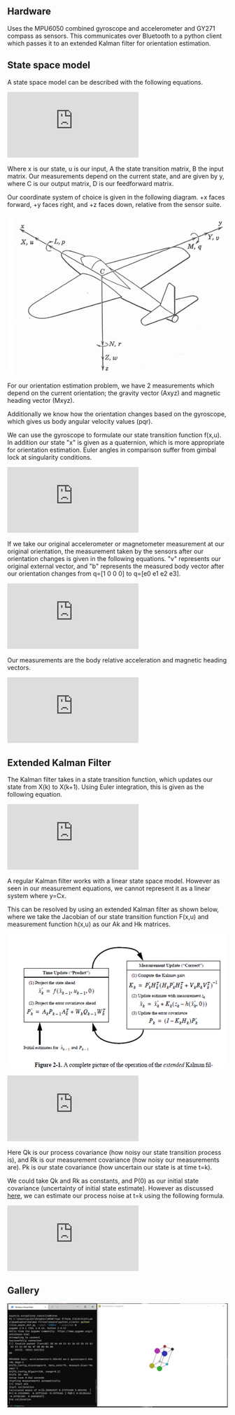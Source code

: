 ## Hardware 
Uses the MPU6050 combined gyroscope and accelerometer and GY271 compass as sensors. 
This communicates over Bluetooth to a python client which passes it to an extended Kalman filter for orientation estimation.

## State space model
A state space model can be described with the following equations.

![equaton](https://latex.codecogs.com/svg.latex?%5Cbegin%7Balign%7D%20%5Cdot%7Bx%7D%20%26%3D%20Ax%20&plus;%20Bu%20%3D%20f%28x%2Cu%29%20%5Cnotag%20%5C%5C%20y%20%26%3D%20Cx%20&plus;%20Du%20%3D%20h%28x%2Cu%29%20%5Cnotag%20%5Cend%7Balign%7D)

Where x is our state, u is our input, A the state transition matrix, B the input matrix. Our measurements depend on the current state, and are given by y, where C is our output matrix, D is our feedforward matrix.

Our coordinate system of choice is given in the following diagram. +x faces forward, +y faces right, and +z faces down, relative from the sensor suite. 

![image](docs/coordinate_system.PNG)

For our orientation estimation problem, we have 2 measurements which depend on the current orientation; the gravity vector (Axyz) and magnetic heading vector (Mxyz). 

Additionally we know how the orientation changes based on the gyroscope, which gives us body angular velocity values (pqr).

We can use the gyroscope to formulate our state transition function f(x,u). In addition our state "x" is given as a quaternion, which is more appropriate for orientation estimation. Euler angles in comparison suffer from gimbal lock at singularity conditions.

![equation](https://latex.codecogs.com/svg.latex?%5Cbegin%7Balign%7D%20x%20%26%3D%20%5Be_0%2C%20e_1%2C%20e_2%2C%20e_3%5D%5ET%20%5Cnotag%20%5C%5C%20%5Cdot%7Bx%7D%20%26%3D%20Ax%20&plus;%20Bu%20%3D%20f%28x%2Cu%29%20%5Cnotag%20%5C%5C%20%5Cbegin%7Bbmatrix%7D%20%5Cdot%7Be_0%7D%20%5C%5C%20%5Cdot%7Be_1%7D%20%5C%5C%20%5Cdot%7Be_2%7D%20%5C%5C%20%5Cdot%7Be_3%7D%20%5Cend%7Bbmatrix%7D%20%26%3D%20%5Cdfrac%7B1%7D%7B2%7D%20%5Cbegin%7Bbmatrix%7D%200%20%26%20-p%20%26%20-q%20%26%20-r%20%5C%5C%20p%20%26%200%20%26%20r%20%26%20-q%20%5C%5C%20q%20%26%20-r%20%26%200%20%26%20p%20%5C%5C%20r%20%26%20q%20%26%20-p%20%26%200%20%5Cend%7Bbmatrix%7D%20%5Cbegin%7Bbmatrix%7D%20e_0%20%5C%5C%20e_1%20%5C%5C%20e_2%20%5C%5C%20e_3%20%5Cend%7Bbmatrix%7D%20%5Cnotag%20%5Cend%7Balign%7D)

If we take our original accelerometer or magnetometer measurement at our original orientation, the measurement taken by the sensors after our orientation changes is given in the following equations. "v" represents our original external vector, and "b" represents the measured body vector after our orientation changes from q=[1 0 0 0] to q=[e0 e1 e2 e3].

![equation](https://latex.codecogs.com/svg.latex?%5Cbegin%7Balign%7D%20%5Coverrightarrow%7Bv%7D%20%26%3D%20%5Bv_x%2C%20v_y%2C%20v_z%5D%5ET%20%5Cnotag%20%5C%5C%20%5Coverrightarrow%7Bb%7D%20%26%3D%20%5Bb_x%2C%20b_y%2C%20b_z%5D%5ET%20%5Cnotag%20%5C%5C%20%5Cbegin%7Bbmatrix%7D%20b_x%20%5C%5C%20b_y%20%5C%5C%20b_z%20%5Cend%7Bbmatrix%7D%20%26%3D%20%5Cbegin%7Bbmatrix%7D%20%28e_0%5E2&plus;e_1%5E2-e_2%5E2-e_3%5E2%29%20%26%202%28e_1%20e_2%20&plus;%20e_0%20e_3%29%20%26%202%28e_1%20e_3%20-%20e_0%20e_2%29%20%5C%5C%202%28e_1%20e_2%20-%20e_0%20e_3%29%20%26%20%28e_0%5E2-e_1%5E2&plus;e_2%5E2-e_3%5E2%29%20%26%202%28e_2%20e_3%20&plus;%20e_0%20e_1%29%20%5C%5C%202%28e_1%20e_3%20&plus;%20e_0%20e_2%29%20%26%202%28e_2%20e_3%20-%20e_0%20e_1%29%20%26%20%28e_0%5E2-e_1%5E2-e_2%5E2&plus;e_3%5E2%29%20%5Cend%7Bbmatrix%7D%20%5Cbegin%7Bbmatrix%7D%20v_x%20%5C%5C%20v_y%20%5C%5C%20v_z%20%5Cend%7Bbmatrix%7D%20%5Cnotag%20%5Cend%7Balign%7D)

Our measurements are the body relative acceleration and magnetic heading vectors.

![equation](https://latex.codecogs.com/svg.latex?%5Cbegin%7Balign%7D%20y%20%26%3D%20%5Cbegin%7Bbmatrix%7D%20b_M%20%5C%5C%20b_A%20%5Cend%7Bbmatrix%7D%20%5Cnotag%20%5C%5C%20y%20%26%3D%20h%28x%2Cu%29%20%5Cnotag%20%5Cend%7Balign%7D)

## Extended Kalman Filter
The Kalman filter takes in a state transition function, which updates our state from X(k) to X(k+1). Using Euler integration, this is given as the following equation.

![equation](https://latex.codecogs.com/svg.latex?%5Cbegin%7Balign%7D%20%5Cdot%7Bx%7D%20%26%3D%20f%28x%2Cu%29%20%5Cnotag%20%5C%5C%20x_%7Bk&plus;1%7D%20%26%3D%20x_%7Bk%7D%20&plus;%20%5Cdot%7Bx_%7Bk&plus;1%7D%7D%20%5Ctimes%20%5Cdelta%7Bt%7D%20%5Cnotag%20%5C%5C%20x_%7Bk&plus;1%7D%20%26%3D%20F%28x_k%29%20%5Cnotag%20%5Cend%7Balign%7D)


A regular Kalman filter works with a linear state space model. However as seen in our measurement equations, we cannot represent it as a linear system where y=Cx.

This can be resolved by using an extended Kalman filter as shown below, where we take the Jacobian of our state transition function F(x,u) and measurement function h(x,u) as our Ak and Hk matrices.

![image](docs/ekf_equations.png)

![equation](https://latex.codecogs.com/svg.latex?%5Cbegin%7Balign%7D%20A_k%20%26%3D%20%5Cnabla%7BF%7D_x%20%28x_k%2C%20u_k%29%20%5Cnotag%20%5C%5C%20H_k%20%26%3D%20%5Cnabla%7Bh%7D_x%20%28x_k%2C%20u_k%29%20%5Cnotag%20%5C%5C%20z_K%20%26%3D%20y_k%20%5Cnotag%20%5Cend%7Balign%7D)

Here Qk is our process covariance (how noisy our state transition process is), and Rk is our measurement covariance (how noisy our measurements are). 
Pk is our state covariance (how uncertain our state is at time t=k). 

We could take Qk and Rk as constants, and P(0) as our initial state covariance (uncertainty of initial state estimate). However as discussed [here](https://ahrs.readthedocs.io/en/latest/filters/ekf.html), we can estimate our process noise at t=k using the following formula.


![equation](https://latex.codecogs.com/gif.latex?%5Cbegin%7Balign%7D%20W_k%20%26%3D%20%5Cdfrac%7B%5Cdelta%7Bt%7D%7D%7B2%7D%20%5Cbegin%7Bbmatrix%7D%20-e_1%20%26%20-e_2%20%26%20-e_3%20%5C%5C%20e_0%20%26%20-e_3%20%26%20-e_2%20%5C%5C%20e_3%20%26%20e_0%20%26%20-e_1%20%5C%5C%20-e_2%20%26%20e_1%20%26%20e_0%20%5Cend%7Bbmatrix%7D%20%5Cnotag%20%5C%5C%20Q_k%20%26%3D%20Q%20W_k%20W_k%5ET%20%5Cnotag%20%5Cend%7Balign%7D)

## Gallery
![image](docs/screenshot.PNG)